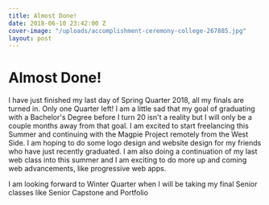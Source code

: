 ```yaml
---
title: Almost Done!
date: 2018-06-10 23:42:00 Z
cover-image: "/uploads/accomplishment-ceremony-college-267885.jpg"
layout: post
---
```


# Almost Done!

I have just finished my last day of Spring Quarter 2018, all my finals are turned in. Only one Quarter left! I am a little sad that my goal of graduating with a Bachelor's Degree before I turn 20 isn't a reality but I will only be a couple months away from that goal. I am excited to start freelancing this Summer and continuing with the Magpie Project remotely from the West Side. I am hoping to do some logo design and website design for my friends who have just recently graduated. I am also doing a continuation of my last web class into this summer and I am exciting to do more up and coming web advancements, like progressive web apps. 

I am looking forward to Winter Quarter when I will be taking my final Senior classes like Senior Capstone and Portfolio 